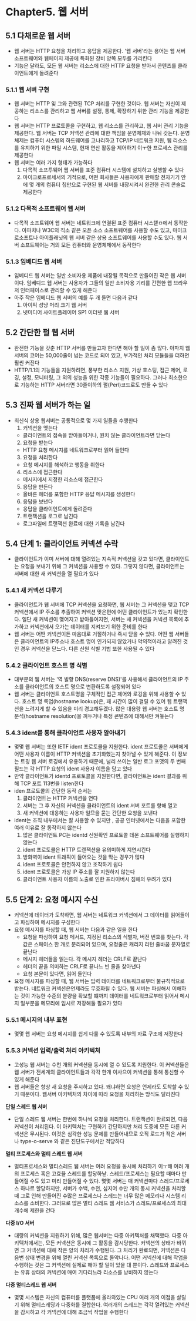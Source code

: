 # Chapter5. 웹 서버

## **5.1 다채로운 웹 서버**

- 웹 서버는 HTTP 요청을 처리하고 응답을 제공한다. '웹 서버'라는 용어는 웹 서버 소프트웨어와 웹페이지 제공에 특화된 장비 양쪽 모두를 가리킨다
- 기능은 달라도, 모든 웹 서버는 리소스에 대한 HTTP 요청을 받아서 콘텐츠를 클라이언트에게 돌려준다

### **5.1.1 웹 서버 구현**

- 웹 서버는 HTTP 잋 그와 관련된 TCP 처리를 구현한 것이다. 웹 서버는 자신이 제공하는 리소스를 관리하고 웹 서버를 설정, 통제, 확장하기 위한 관리 기능을 제공한다
- 웹 서버는 HTTP 프로토콜을 구현하고, 웹 리소스를 관리하고, 웹 서버 관리 기능을 제공한다. 웹 서버는 TCP 커넥션 관리에 대한 책임을 운영체제와 나눠 갖는다. 운영체제는 컴퓨터 시스템의 하드웨어를 고나리하고 TCP/IP 네트워크 지원, 웹 리소스를 유지하기 위한 파일 시스템, 현재 연산 활동을 제어하기 이ㅜ한 프로세스 관리를 제공한다
- 웹 서버는 여러 가지 형태가 가능하다
  1. 다목적 소프투웨어 웹 서버를 표준 컴퓨터 시스템에 설치하고 실행할 수 있다
  2. 마이크로프로세서의 기적으로, 어떤 회사들은 사용자에게 판매할 전자기기 안에 몇 개의 컴퓨터 칩만으로 구현된 웹 서버를 내장시켜서 완전한 관리 콘솔로 제공한다

### **5.1.2 다목적 소프트웨어 웹 서버**

- 다목적 소프트웨어 웹 서버는 네트워크에 연결된 표준 컴퓨터 시스텥ㅁ에서 동작한다. 아파치나 W3C의 직소 같은 오픈 소스 소프트웨어를 사용할 수도 있고, 마이크로소프트나 아이플래닛의 웹 서버 같은 상용 소프트웨어를 사용할 수도 있다. 웹 서버 소프트웨어는 거의 모든 컴퓨터와 운영체제에서 동작한다

### **5.1.3 임베디드 웹 서버**

- 임베디드 웹 서버는 일반 소비자용 제품에 내장될 목적으로 만들어진 작은 웹 서버이다. 임베디드 웹 서버는 사용자가 그들의 일반 소비자용 기리를 간편한 웹 브라우저 인터페이스로 관리할 수 있게 해준다
- 아주 작은 임베디드 웹 서버의 예를 두 개 들면 다음과 같다
  1. 아이픽 성냥 머리 크기 웹 서버
  2. 넷미디어 사이트플레이어 SP1 이더넷 웹 서버

## **5.2 간단한 펄 웹 서버**

- 완전한 기능을 갖춘 HTTP 서버를 만들고자 한다면 해야 할 일이 좀 많다. 아파치 웹서버의 코어는 50,000줄이 넘는 코드로 되어 있고, 부가적인 처리 모듈들을 더하면 훨씬 커진다
- HTTP/1.1의 기능들을 지원하려면, 풍부한 리소스 지원, 가상 호스팅, 접근 제어, 로깅, 설정, 모니터링, 그 외의 성능을 위한 각종 기능들이 필요하다. 그러나 최소한으로 기능하는 HTTP 서버라면 30줄이하의 펄(Perl)코드로도 만들 수 있다

## **5.3 진짜 웹 서버가 하는 일**

- 최신식 상용 웹서버는 공통적으로 몇 가지 일들을 수행한다
  1. 커넥션을 맺는다
  - 클라이언트의 접속을 받아들이거나, 원치 않는 클라이언트라면 닫는다
  2. 요청을 받는다
  - HTTP 요청 메시지를 네트워크로부터 읽어 들인다
  3. 요청을 처리한다
  - 요청 메시지를 해석하고 행동을 취한다
  4. 리소스에 접근한다
  - 메시지에서 지정한 리소스에 접근한다
  5. 응답을 만든다
  - 올바른 헤더를 포함한 HTTP 응답 메시지를 생성한다
  6. 응답을 보낸다
  - 응답을 클라이언트에게 돌려준다
  7. 트랜잭션을 로그로 남긴다
  - 로그파일에 트랜잭션 완료에 대한 기록을 남긴다

## **5.4 단계 1: 클라이언트 커넥션 수락**

- 클라이언트가 이미 서버에 대해 열려있는 지속적 커넥션을 갖고 있다면, 클라이언트는 요청을 보내기 위해 그 커넥션을 사용할 수 있다. 그렇지 않다면, 클라이언트는 서버에 대한 새 커넥션을 열 필요가 있다

### **5.4.1 새 커넥션 다루기**

- 클라이언트가 웹 서버에 TCP 커넥션을 요청하면, 웹 서버는 그 커넥션을 맺고 TCP 커넥션에서 IP 주소를 추출하여 커넥션 맞은편에 어떤 클라이언트가 있는지 확인한다. 일단 새 커넥션이 맺어지고 받아들여지면, 서버는 새 커넥션을 커넥션 목록에 추가하고 커넥션에서 오가는 데이터를 지켜보기 위한 준비를 한다
- 웹 서버는 어떤 커넥션이든 마음대로 거절하거나 즉시 닫을 수 있다. 어떤 웹 서버들은 클라이언트의 IP주소나 호스트 명이 인가되지 않았거나 악의적이라고 알려진 것인 경우 커넥션을 닫느다. 다른 신원 식별 기법 또한 사용될 수 있다

### **5.4.2 클라이언트 호스트 명 식별**

- 대부분의 웹 서버는 '역 발향 DNS(reserve DNS)'를 사용해서 클라이언트의 IP 주소를 클라이언트의 호스트 명으로 변환하도록 설정되어 있다
- 웹 서버는 클라이언트 호스트명을 구체적인 접근 제어와 로깅을 위해 사용할 수 있다. 호스트 명 룩업(hostname lookup)은, 꽤 시간이 많이 걸릴 수 있어 웹 트랜잭션을 느려지게 할 수 있음을 미리 경고해두겠다. 많은 대용량 웹 서버는 호스트 명 분석(hostname resolution)을 꺼두거나 특정 콘텐츠에 대해서만 켜놓는다

### **5.4.3 ident를 통해 클라이언트 사용자 알아내기**

- 몇몇 웹 서버는 또한 IETF ident 프로토콜을 지원한다. ident 프로토콜은 서버에게 어떤 사용자 이름이 HTTP 커넥션을 초기화했는지 찾아낼 수 있게 해준다. 이 정보는 트깋 웹 서버 로깅에서 유용하기 때문에, 널리 쓰이는 일반 로그 포맷의 두 번째 필드는 각 HTTP 요청의 ident 사용자 이름을 담고 있다
- 만약 클라이언트가 identd 프로토콜을 지원한다면, 클라이언트는 ident 결과를 위해 TCP 포트 113번을 listen한다
- iden 프로토콜의 간단한 동작 순서는
  1. 클라이언트는 HTTP 커넥션을 연다
  2. 서버는 그 후 자신의 커넥션을 클라이언트의 ident 서버 포트를 향해 열고
  3. 새 커넥션에 대응하는 사용자 일므을 묻는 간단한 요청을 보낸다
- ident는 조직 내부에서는 잘 사용할 수 있지만 , 공공 인터넷에서는 다음을 포함한 여러 이유로 잘 동작하지 않는다
  1. 많은 클라이언트 PC는 identd 신원확인 프로토콜 데몬 소프트웨어를 실행하지 않는다
  2. ident 프로토콜은 HTTP 트랜잭션을 유의미하게 지연시킨다
  3. 방화벽이 ident 트래픽이 들어오는 것을 막는 경우가 많다
  4. ident 프로토콜은 안전하지 않고 조작하기 쉽다
  5. ident 프로토콜은 가상 IP 주소를 잘 지원하지 않는다
  6. 클라이언트 사용자 이름의 노출로 인한 프라이버시 침해의 우려가 있다

## **5.5 단계 2: 요청 메시지 수신**

- 커넥션에 데이터가 도착하면, 웹 서버는 네트워크 커넥션에서 그 데이터를 읽어들이고 파싱하여 메시지를 구성한다
- 요청 메시지를 파싱할 때, 웹 서버는 다음과 같은 일을 한다
  - 요청을 파싱하여 요청 메서드, 지정된 리소스의 식별자, 버전 번호를 찾는다. 각 값은 스페이스 한 개로 분리되어 있으며, 요청줄은 캐리지 리턴 줄바꿈 문자열로 끝난다
  - 메시지 헤더들을 읽는다. 각 메시지 헤더는 CRLF로 끝난다
  - 헤더의 끝을 의미하는 CRLF로 끝나느 빈 줄을 찾아낸다
  - 요청 본문이 있다면, 읽어 들인다
- 요청 메시지를 파싱할 때, 웹 서버는 입력 데이터를 네트워크로부터 불규칙적으로 받는다. 네트워크 커넥션은언제라도 무효화될 수 있다. 웹 서버는 파싱해서 이해하는 것이 가능한 수준의 분량을 확보할 떄까지 데이터를 네트워크로부터 읽어서 메시지 일부분을 메모리에 임시로 저장해둘 필요가 있다

### **5.5.1 메시지의 내부 표현**

- 몇몇 웹 서버는 요청 메시지를 쉽게 다룰 수 있도록 내부의 자료 구조에 저장한다

### **5.5.3 커넥션 입력/출력 처리 아키텍처**

- 고성능 웹 서버는 수천 개의 커넥션을 동시에 열 수 있도록 지원한다. 이 커넥션들은 웹 서버가 전세계의 클라이언트들과 각각 한개 이사으이 커넥션을 통해 통신할 수 있게 해준다
- 웹 서버들은 항상 새 요청을 주시하고 있다. 왜냐하면 요청은 언제라도 도착할 수 있기 때문이다. 웹서버 아키텍처의 차이에 따라 요청을 처리하는 방식도 달라진다

**단일 스레드 웹 서버**

- 단일 스레드 웹 서버는 한번에 하나씩 요청을 처리한다. 트랜잭션이 완료되면, 다음 커넥션이 처리된다. 이 아키텍처는 구현하기 간단하지만 처리 도중에 모든 다른 커넥션은 무시된다. 이것은 심각한 성능 문제를 만들어내므로 오직 로드가 적은 서버나 type-o-serve 와 같은 진단도구에서만 적당하다

**멀티 프로세스와 멀티 스레드 웹 서버**

- 멀티프로세스와 멀티스레드 웹 서버는 여러 요청을 동시에 처리하기 이ㅜ해 여러 개의 프로세스 혹은 고효율 스레드를 할당하낟. 스레드/프로세스는 필요할 때마다 만들어질 수도 있고 미리 만들어질 수 있다. 몇몇 서버는 매 커넥션마다 스레드/프로세스 하나르 할당하지만, 서버가 수백, 수천, 심지어 수만 개의 동시 커넥션을 처리할 때 그로 인해 만들어진 수많은 프로세스나 스레드는 너무 많은 메모리나 시스템 리소스를 소비한다. 그러므로 많은 멀티 스레드 웹 서비스가 스레드/프로세스의 최대 개수에 제한을 건다

**다중 I/O 서버**

- 대량의 커넥션을 지원하기 위해, 많은 웹서버는 다중 아키텍처를 채택했다. 다중 아키텍처에서는, 모든 커넥션은 동시에 그 활동을 감시당한다. 커넥션의 상태가 바뀌면 그 커넥션에 대해 작은 양의 처리가 수행된다. 그 처리가 완료되면, 커넥션은 다음번 상태 변경을 위해 열린 커넥션 목록으로 돌악나다. 어떤 커넥션에 대해 작업을 수행하는 것은 그 커넥션에 실제로 해야 할 일이 있을 대 뿐이다. 스레드와 프로세스는 유휴 상태의 커넥션에 매여 기다리느라 리소스를 낭비하지 않는다

**다중 멀티스레드 웹 서버**

- 몇몇 시스템은 자신의 컴퓨터를 플랫폼에 올라와있는 CPU 여러 개의 이점을 살릴기 위해 멀티스레딩과 다중화를 결합한다. 여러개의 스레드는 각각 열려있는 커넥션을 감시하고 각 커넥션에 대해 조금씩 작업을 수행한다
